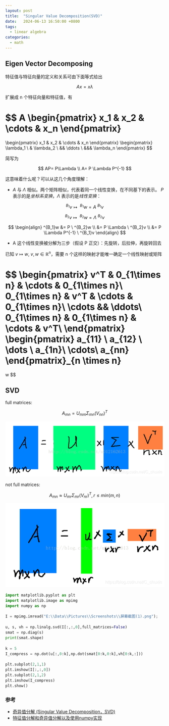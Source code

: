 ```yaml
---
layout: post
title:  "Singular Value Decomposition(SVD)"
date:   2024-06-13 16:50:00 +0800
tags: 
  - linear algebra
categories:
  - math
---
```


## Eigen Vector Decomposing

特征值与特征向量的定义和关系可由下面等式给出

$$
Ax = x\lambda
$$

扩展成 n 个特征向量和特征值，有

$$
A
\begin{pmatrix}
x_1 & x_2 & \cdots & x_n
\end{pmatrix}
=
\begin{pmatrix}
x_1 & x_2 & \cdots & x_n
\end{pmatrix}
\begin{pmatrix}
\lambda_1 \\
& \lambda_2 \\
&& \ddots \\
&&& \lambda_n
\end{pmatrix}
$$

简写为

$$
AP= P\Lambda \\
A= P \Lambda P^{-1}
$$

这意味着什么呢？可以从这几个角度理解：
- $A$ 与 $\Lambda$ 相似。两个矩阵相似，代表着同一个线性变换，在不同基下的表示。 $P$ 表示的是*坐标系变换*，$\Lambda$ 表示的是*线性变换*：


$$
^{B_1}v \mapsto \ ^{B_1}w =  A \  ^{B_1}v
$$

$$
^{B_2}v \mapsto \ ^{B_2}w =  \Lambda\ ^{B_2}v
$$

$$
\begin{align}
^{B_1}w &= P \  ^{B_2}w \\
        &= P \Lambda \ ^{B_2}v \\
        &= P \Lambda P^{-1} \ ^{B_1}v
\end{align}
$$

- A 这个线性变换被分解为三步（假设 P 正交）：先旋转，后拉伸，再旋转回去

已知 $v \mapsto w,\ v,w \in \mathbb{R}^n$，需要 n 个这样的映射才能唯一确定一个线性映射或矩阵

$$
\begin{pmatrix}
v^T & 0_{1\times n} & \cdots &  0_{1\times n}\\
0_{1\times n} & v^T & \cdots &  0_{1\times n}\\
\cdots && \ddots\\
0_{1\times n} & 0_{1\times n} & \cdots & v^T\\
\end{pmatrix}
\begin{pmatrix}
a_{11} \\
a_{12} \\
\dots \\
a_{1n}\\
\cdots\\
a_{nn}
\end{pmatrix}_{n \times n}
=
w
$$

## SVD
full matrices: 

$$
A_{mn} = U_{mm}\Sigma_{mn}(V_{nn})^T
$$

![full_matrices](/assets/2024-06-13-SVD/full_matrices.png)

not full matrices:

$$
A_{mn} \approx U_{mr}\Sigma_{mr}(V_{nr})^T, r \leq min(m,n)
$$

![not_full_matrices](/assets/2024-06-13-SVD/not_full_matrices.png)


```python
import matplotlib.pyplot as plt
import matplotlib.image as mpimg
import numpy as np

I = mpimg.imread("E:\\Data\\Pictures\\Screenshots\\屏幕截图(1).png");

u, s, vh = np.linalg.svd(I[:,:,0],full_matrices=False)
smat = np.diag(s)
print(smat.shape)

k = 5
I_compress = np.dot(u[:,0:k],np.dot(smat[0:k,0:k],vh[0:k,:]))

plt.subplot(2,1,1)
plt.imshow(I[:,:,0])
plt.subplot(2,1,2)
plt.imshow(I_compress)
plt.show()

```

### 参考
- [奇异值分解 (Singular Value Decomposition，SVD) ](https://www.cnblogs.com/sun-a/p/13543735.html)
- [特征值分解和奇异值分解以及使用numpy实现](https://blog.csdn.net/C_chuxin/article/details/84898942)
